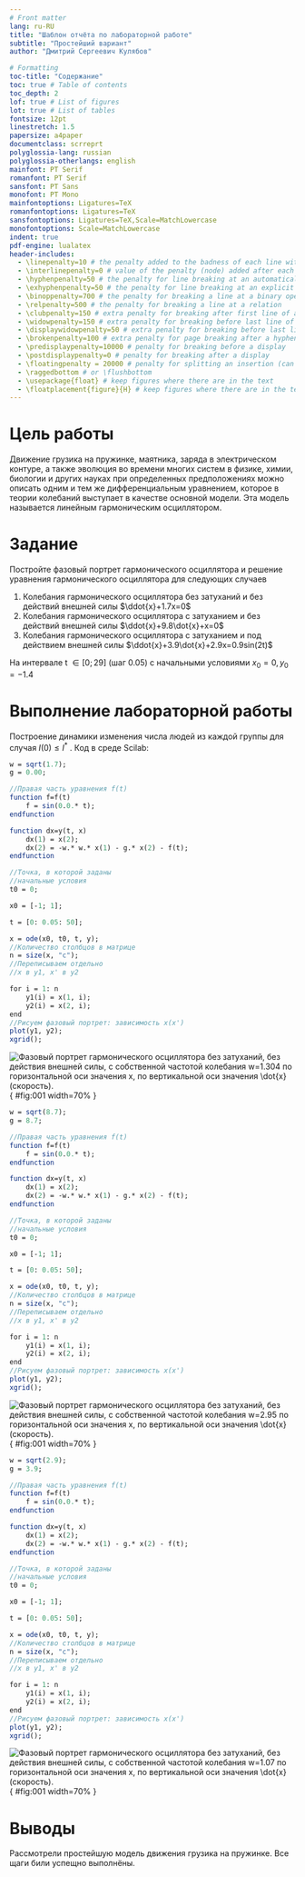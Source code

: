 ```yaml
---
# Front matter
lang: ru-RU
title: "Шаблон отчёта по лабораторной работе"
subtitle: "Простейший вариант"
author: "Дмитрий Сергеевич Кулябов"

# Formatting
toc-title: "Содержание"
toc: true # Table of contents
toc_depth: 2
lof: true # List of figures
lot: true # List of tables
fontsize: 12pt
linestretch: 1.5
papersize: a4paper
documentclass: scrreprt
polyglossia-lang: russian
polyglossia-otherlangs: english
mainfont: PT Serif
romanfont: PT Serif
sansfont: PT Sans
monofont: PT Mono
mainfontoptions: Ligatures=TeX
romanfontoptions: Ligatures=TeX
sansfontoptions: Ligatures=TeX,Scale=MatchLowercase
monofontoptions: Scale=MatchLowercase
indent: true
pdf-engine: lualatex
header-includes:
  - \linepenalty=10 # the penalty added to the badness of each line within a paragraph (no associated penalty node) Increasing the value makes tex try to have fewer lines in the paragraph.
  - \interlinepenalty=0 # value of the penalty (node) added after each line of a paragraph.
  - \hyphenpenalty=50 # the penalty for line breaking at an automatically inserted hyphen
  - \exhyphenpenalty=50 # the penalty for line breaking at an explicit hyphen
  - \binoppenalty=700 # the penalty for breaking a line at a binary operator
  - \relpenalty=500 # the penalty for breaking a line at a relation
  - \clubpenalty=150 # extra penalty for breaking after first line of a paragraph
  - \widowpenalty=150 # extra penalty for breaking before last line of a paragraph
  - \displaywidowpenalty=50 # extra penalty for breaking before last line before a display math
  - \brokenpenalty=100 # extra penalty for page breaking after a hyphenated line
  - \predisplaypenalty=10000 # penalty for breaking before a display
  - \postdisplaypenalty=0 # penalty for breaking after a display
  - \floatingpenalty = 20000 # penalty for splitting an insertion (can only be split footnote in standard LaTeX)
  - \raggedbottom # or \flushbottom
  - \usepackage{float} # keep figures where there are in the text
  - \floatplacement{figure}{H} # keep figures where there are in the text
---
```


# Цель работы

Движение грузика на пружинке, маятника, заряда в электрическом контуре, а
также эволюция во времени многих систем в физике, химии, биологии и других
науках при определенных предположениях можно описать одним и тем же
дифференциальным уравнением, которое в теории колебаний выступает в качестве
основной модели. Эта модель называется линейным гармоническим осциллятором.

# Задание

Постройте фазовый портрет гармонического осциллятора и решение уравнения
гармонического осциллятора для следующих случаев
1. Колебания гармонического осциллятора без затуханий и без действий внешней
силы $\ddot{x}+1.7x=0$
2. Колебания гармонического осциллятора c затуханием и без действий внешней
силы $\ddot{x}+9.8\dot{x}+x=0$
3. Колебания гармонического осциллятора c затуханием и под действием внешней
силы  $\ddot{x}+3.9\dot{x}+2.9x=0.9sin(2t)$

На интервале t $\in [0; 29]$ (шаг 0.05) с начальными условиями $x_0=0, y_0=-1.4$

# Выполнение лабораторной работы

Построение динамики изменения числа людей из каждой группы для случая $I(0) \leqslant I^*$ . Код в среде Scilab:

```scilab
w = sqrt(1.7);
g = 0.00;

//Правая часть уравнения f(t)
function f=f(t)
    f = sin(0.0.* t);
endfunction

function dx=y(t, x)
    dx(1) = x(2);
    dx(2) = -w.* w.* x(1) - g.* x(2) - f(t);
endfunction

//Точка, в которой заданы
//начальные условия
t0 = 0;

x0 = [-1; 1];

t = [0: 0.05: 50];

x = ode(x0, t0, t, y);
//Количество столбцов в матрице
n = size(x, "c");
//Переписываем отдельно
//x в y1, x' в y2

for i = 1: n
    y1(i) = x(1, i);
    y2(i) = x(2, i);
end
//Рисуем фазовый портрет: зависимость x(x')
plot(y1, y2);
xgrid();
```

![Фазовый портрет гармонического осциллятора без затуханий, без
действия внешней силы, с собственной частотой колебания $w=1.304$ по
горизонтальной оси значения x, по вертикальной оси значения
$\dot{x}$ (скорость).](image/vibration-case-1.png){ #fig:001 width=70% }


```scilab
w = sqrt(8.7);
g = 8.7;

//Правая часть уравнения f(t)
function f=f(t)
    f = sin(0.0.* t);
endfunction

function dx=y(t, x)
    dx(1) = x(2);
    dx(2) = -w.* w.* x(1) - g.* x(2) - f(t);
endfunction

//Точка, в которой заданы
//начальные условия
t0 = 0;

x0 = [-1; 1];

t = [0: 0.05: 50];

x = ode(x0, t0, t, y);
//Количество столбцов в матрице
n = size(x, "c");
//Переписываем отдельно
//x в y1, x' в y2

for i = 1: n
    y1(i) = x(1, i);
    y2(i) = x(2, i);
end
//Рисуем фазовый портрет: зависимость x(x')
plot(y1, y2);
xgrid();
```

![Фазовый портрет гармонического осциллятора без затуханий, без
действия внешней силы, с собственной частотой колебания $w=2.95$ по
горизонтальной оси значения $x$, по вертикальной оси значения
$\dot{x}$ (скорость).](image/vibration-case-2.png){ #fig:001 width=70% }

```scilab
w = sqrt(2.9);
g = 3.9;

//Правая часть уравнения f(t)
function f=f(t)
    f = sin(0.0.* t);
endfunction

function dx=y(t, x)
    dx(1) = x(2);
    dx(2) = -w.* w.* x(1) - g.* x(2) - f(t);
endfunction

//Точка, в которой заданы
//начальные условия
t0 = 0;

x0 = [-1; 1];

t = [0: 0.05: 50];

x = ode(x0, t0, t, y);
//Количество столбцов в матрице
n = size(x, "c");
//Переписываем отдельно
//x в y1, x' в y2

for i = 1: n
    y1(i) = x(1, i);
    y2(i) = x(2, i);
end
//Рисуем фазовый портрет: зависимость x(x')
plot(y1, y2);
xgrid();
```

![Фазовый портрет гармонического осциллятора без затуханий, без
действия внешней силы, с собственной частотой колебания $w=1.07$ по
горизонтальной оси значения $x$, по вертикальной оси значения
$\dot{x}$ (скорость).](image/vibration-case-3.png){ #fig:001 width=70% }

# Выводы

Рассмотрели простейшую модель движения грузика на пружинке. Все щаги били успещно выполнёны.
